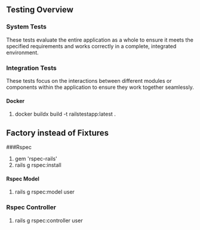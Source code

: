 ## Testing Overview

### System Tests
These tests evaluate the entire application as a whole to ensure it meets the specified requirements and works correctly in a complete, integrated environment.

### Integration Tests
These tests focus on the interactions between different modules or components within the application to ensure they work together seamlessly.

#### Docker

1. docker buildx build -t railstestapp:latest .

## Factory instead of Fixtures

###Rspec
1. gem 'rspec-rails'
2. rails g rspec:install
#### Rspec Model
1.  rails g rspec:model user
### Rspec Controller
1. rails g rspec:controller user 